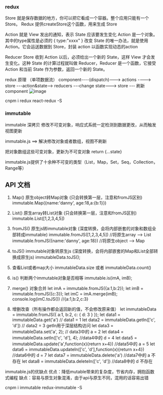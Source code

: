 ### redux
Store 
就是保存数据的地方，你可以把它看成一个容器。整个应用只能有一个 Store。 Redux 提供createStore这个函数，用来生成 Store

Action 
就是 View 发出的通知，表示 State 应该要发生变化 Action 是一个对象。其中的type属性是必须的 { type:"xxxx" }
改变 State 的唯一办法，就是使用 Action。它会运送数据到 Store，封装 action 以函数实现动态的action

Reducer
Store 收到 Action 以后，必须给出一个新的 State，这样 View 才会发生变化。这种 State 的计算过程就叫做 Reducer，Reducer 是一个函数，它接受 Action 和当前 State 作为参数，返回一个新的 State。

redux 原理 （单项数据流）
component----(dispatch)---> actions ----> store ---action&state--> reducers ---change state---> store --- 刷新 component
![image](http://www.ruanyifeng.com/blogimg/asset/2016/bg2016091802.jpg)

cnpm i redux react-redux -S

### immutable
immutable 深拷贝 修改不可变对象，响应式系统一定检测到数据更改，从而触发视图更新

immutable.js ==> 解决修改对象或者数组，视图不刷新

把对象数组这些可变对象，更新为不可变对象 return {...state}

immutable.js提供了十余种不可变的类型（List，Map，Set，Seq，Collection，Range等）

## API 文档
1. Map() 原生object转Map对象 (只会转换第一层，注意和fromJS区别) immutable.Map({name:'danny', age:18,a:{b:1}})

2. List() 原生array转List对象 (只会转换第一层，注意和fromJS区别) immutable.List([1,2,3,4,5])

3. fromJS() 原生js转immutable对象 (深度转换，会将内部嵌套的对象和数组全部转成immutable) immutable.fromJS([1,2,3,4,5]) //将原生array --> List immutable.fromJS({name:'danny', age:18}) //将原生object --> Map

4. toJS() immutable对象转原生js (深度转换，会将内部嵌套的Map和List全部转换成原生js) immutableData.toJS();

5. 查看List或者map大小
    immutableData.size 或者 immutableData.count()

6. is() 判断两个immutable对象是否相等 immutable.is(imA, imB);

7. merge() 对象合并 
    let imA = immutable.fromJS({a:1,b:2});
    let imB = immutable.fromJS({c:3});
    let imC = imA.merge(imB);
    console.log(imC.toJS()) //{a:1,b:2,c:3}

8. 增删改查（所有操作都会返回新的值，不会修改原来值）
    let immutableData = immutable.fromJS({ a:1, b:2, c: { d: 3 } });
    let data1 = immutableData.get('a') // data1 = 1
    let data2 = immutableData.getIn(['c', 'd']) // data2 = 3 getIn用于深层结构访问 
    let data3 = immutableData.set('a', 2); // data3中的 a = 2 
    let data4 = immutableData.setIn(['c', 'd'], 4); //data4中的 d = 4 
    let data5 = immutableData.update('a',function(x){return x+4}) //data5中的 a = 5
    let data6 = immutableData.updateIn(['c', 'd'],function(x){return x+4}) //data6中的 d = 7 
    let data7 = immutableData.delete('a') //data7中的 a 不存在 
    let data8 = immutableData.deleteIn(['c', 'd']) //data8中的 d 不存在

immutable.js的优缺点
    优点：降低mutable带来的复杂度，节省内存，拥抱函数式编程
    缺点：容易与原生对象混淆，由于api与原生不同，混用的话容易出错

cnpm i immutable redux-immutable -S
